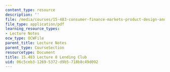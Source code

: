 ```yaml
---
content_type: resource
description: ''
file: /media/courses/15-483-consumer-finance-markets-product-design-and-fintech-spring-2018/06c5ceb312695372d9b5718b8c49d092_MIT15_483S18_L08.pdf
file_type: application/pdf
learning_resource_types:
- Lecture Notes
ocw_type: OCWFile
parent_title: Lecture Notes
parent_type: CourseSection
resourcetype: Document
title: 15.483 Lecture 8 Lending Club
uid: 06c5ceb3-1269-5372-d9b5-718b8c49d092
---
```

